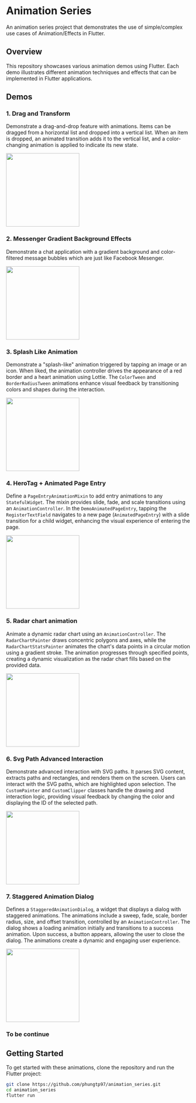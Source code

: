 
# Animation Series

An animation series project that demonstrates the use of simple/complex use cases of Animation/Effects in Flutter.

## Overview

This repository showcases various animation demos using Flutter. Each demo illustrates different animation techniques and effects that can be implemented in Flutter applications.

## Demos

### 1. Drag and Transform
Demonstrate a drag-and-drop feature with animations. Items can be dragged from a horizontal list and dropped into a vertical list. When an item is dropped, an animated transition adds it to the vertical list, and a color-changing animation is applied to indicate its new state.

<img src="https://i.imgur.com/m7X8kQf.gif" width="200">

### 2. Messenger Gradient Background Effects
Demonstrate a chat application with a gradient background and color-filtered message bubbles which are just like Facebook Mesenger.

<img src="https://i.imgur.com/ekANNin.gif" width="200">

### 3. Splash Like Animation
Demonstrate a "splash-like" animation triggered by tapping an image or an icon. When liked, the animation controller drives the appearance of a red border and a heart animation using Lottie. The `ColorTween` and `BorderRadiusTween` animations enhance visual feedback by transitioning colors and shapes during the interaction.

<img src="https://i.imgur.com/q3GOyXH.gif" width="200">

### 4. HeroTag + Animated Page Entry
Define a `PageEntryAnimationMixin` to add entry animations to any `StatefulWidget`. The mixin provides slide, fade, and scale transitions using an `AnimationController`. In the `DemoAnimatedPageEntry`, tapping the `RegisterTextField` navigates to a new page (`AnimatedPageEntry`) with a slide transition for a child widget, enhancing the visual experience of entering the page.

<img src="https://i.imgur.com/pm5Ss3l.gif" width="200">

### 5. Radar chart animation
Animate a dynamic radar chart using an `AnimationController`. The `RadarChartPainter` draws concentric polygons and axes, while the `RadarChartStatsPainter` animates the chart's data points in a circular motion using a gradient stroke. The animation progresses through specified points, creating a dynamic visualization as the radar chart fills based on the provided data.

<img src="https://i.imgur.com/cOgHYSI.gif" width="200">

### 6. Svg Path Advanced Interaction
Demonstrate advanced interaction with SVG paths. It parses SVG content, extracts paths and rectangles, and renders them on the screen. Users can interact with the SVG paths, which are highlighted upon selection. The `CustomPainter` and `CustomClipper` classes handle the drawing and interaction logic, providing visual feedback by changing the color and displaying the ID of the selected path.

<img src="https://i.imgur.com/vWerPwp.gif" width="200">

### 7. Staggered Animation Dialog
Defines a `StaggeredAnimationDialog`, a widget that displays a dialog with staggered animations. The animations include a sweep, fade, scale, border radius, size, and offset transition, controlled by an `AnimationController`. The dialog shows a loading animation initially and transitions to a success animation. Upon success, a button appears, allowing the user to close the dialog. The animations create a dynamic and engaging user experience.

<img src="https://i.imgur.com/BIl4adG.gif" width="200">

### To be continue

## Getting Started

To get started with these animations, clone the repository and run the Flutter project:

```bash
git clone https://github.com/phungtp97/animation_series.git
cd animation_series
flutter run
